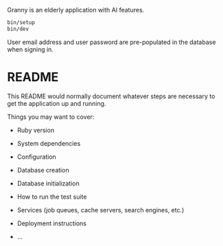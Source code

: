 Granny is an elderly application with AI features.

```sh
bin/setup
bin/dev
```

User email address and user password are pre-populated in the database when signing in.


# README

This README would normally document whatever steps are necessary to get the
application up and running.

Things you may want to cover:

* Ruby version

* System dependencies

* Configuration

* Database creation

* Database initialization

* How to run the test suite

* Services (job queues, cache servers, search engines, etc.)

* Deployment instructions

* ...
